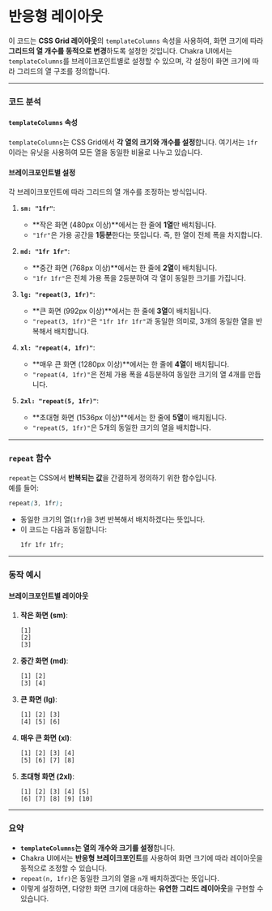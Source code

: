 # 반응형 레이아웃

이 코드는 **CSS Grid 레이아웃**의 `templateColumns` 속성을 사용하여, 화면 크기에 따라 **그리드의 열 개수를 동적으로 변경**하도록 설정한 것입니다. Chakra UI에서는 `templateColumns`를 브레이크포인트별로 설정할 수 있으며, 각 설정이 화면 크기에 따라 그리드의 열 구조를 정의합니다.

---

### 코드 분석
#### `templateColumns` 속성
`templateColumns`는 CSS Grid에서 **각 열의 크기와 개수를 설정**합니다. 여기서는 `1fr`이라는 유닛을 사용하여 모든 열을 동일한 비율로 나누고 있습니다.

#### 브레이크포인트별 설정
각 브레이크포인트에 따라 그리드의 열 개수를 조정하는 방식입니다.

1. **`sm: "1fr"`**:
   - **작은 화면 (480px 이상)**에서는 한 줄에 **1열**만 배치됩니다.
   - `"1fr"`은 가용 공간을 **1등분**한다는 뜻입니다. 즉, 한 열이 전체 폭을 차지합니다.

2. **`md: "1fr 1fr"`**:
   - **중간 화면 (768px 이상)**에서는 한 줄에 **2열**이 배치됩니다.
   - `"1fr 1fr"`은 전체 가용 폭을 2등분하여 각 열이 동일한 크기를 가집니다.

3. **`lg: "repeat(3, 1fr)"`**:
   - **큰 화면 (992px 이상)**에서는 한 줄에 **3열**이 배치됩니다.
   - `"repeat(3, 1fr)"`은 `"1fr 1fr 1fr"`과 동일한 의미로, 3개의 동일한 열을 반복해서 배치합니다.

4. **`xl: "repeat(4, 1fr)"`**:
   - **매우 큰 화면 (1280px 이상)**에서는 한 줄에 **4열**이 배치됩니다.
   - `"repeat(4, 1fr)"`은 전체 가용 폭을 4등분하여 동일한 크기의 열 4개를 만듭니다.

5. **`2xl: "repeat(5, 1fr)"`**:
   - **초대형 화면 (1536px 이상)**에서는 한 줄에 **5열**이 배치됩니다.
   - `"repeat(5, 1fr)"`은 5개의 동일한 크기의 열을 배치합니다.

---

### `repeat` 함수
`repeat`는 CSS에서 **반복되는 값**을 간결하게 정의하기 위한 함수입니다.  
예를 들어:
```css
repeat(3, 1fr);
```
- 동일한 크기의 열(`1fr`)을 3번 반복해서 배치하겠다는 뜻입니다.
- 이 코드는 다음과 동일합니다:  
  ```css
  1fr 1fr 1fr;
  ```

---

### 동작 예시
#### 브레이크포인트별 레이아웃
1. **작은 화면 (sm)**:
   ```
   [1]
   [2]
   [3]
   ```

2. **중간 화면 (md)**:
   ```
   [1] [2]
   [3] [4]
   ```

3. **큰 화면 (lg)**:
   ```
   [1] [2] [3]
   [4] [5] [6]
   ```

4. **매우 큰 화면 (xl)**:
   ```
   [1] [2] [3] [4]
   [5] [6] [7] [8]
   ```

5. **초대형 화면 (2xl)**:
   ```
   [1] [2] [3] [4] [5]
   [6] [7] [8] [9] [10]
   ```

---

### 요약
- **`templateColumns`는 열의 개수와 크기를 설정**합니다.
- Chakra UI에서는 **반응형 브레이크포인트**를 사용하여 화면 크기에 따라 레이아웃을 동적으로 조정할 수 있습니다.
- `repeat(n, 1fr)`은 동일한 크기의 열을 `n`개 배치하겠다는 뜻입니다.
- 이렇게 설정하면, 다양한 화면 크기에 대응하는 **유연한 그리드 레이아웃**을 구현할 수 있습니다.